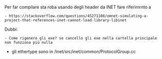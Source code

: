 Per far compilare sta roba usando degli header da INET fare riferimrnto a 

    - https://stackoverflow.com/questions/45271108/omnet-simulating-a-project-that-references-inet-cannot-load-library-libinet

Dubbi:

    - Come rigenero gli exe? se cancello gli exe nella cartella principale non funziona più nulla

- gli ethertype sono in /inet/src/inet/common/ProtocolGroup.cc